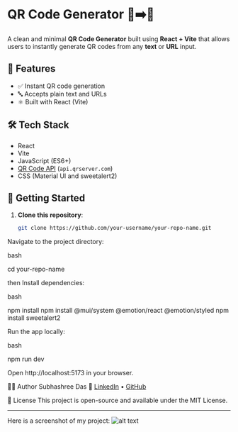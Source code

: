 # QR Code Generator 🧾➡️📱

A clean and minimal **QR Code Generator** built using **React + Vite** that allows users to instantly generate QR codes from any **text** or **URL** input.

## 🔧 Features

- ✅ Instant QR code generation
- 🔤 Accepts plain text and URLs
- ⚛️ Built with React (Vite)

## 🛠️ Tech Stack

- React
- Vite
- JavaScript (ES6+)
- [QR Code API](https://goqr.me/api/) (`api.qrserver.com`)
- CSS (Material UI and sweetalert2)

## 🚀 Getting Started

1. **Clone this repository**:
   ```bash
   git clone https://github.com/your-username/your-repo-name.git
Navigate to the project directory:

bash

cd your-repo-name

then Install dependencies:

bash

npm install
npm install @mui/system @emotion/react @emotion/styled
npm install sweetalert2

Run the app locally:

bash

npm run dev

Open http://localhost:5173 in your browser.




🙋‍♀️ Author
Subhashree Das
🔗 [LinkedIn](https://www.linkedin.com/in/subhashree-das-27a622327/) • [GitHub](https://github.com/das-subho06)

📄 License
This project is open-source and available under the MIT License.


---

Here is a screenshot of my project:
![alt text](app-preview.png)